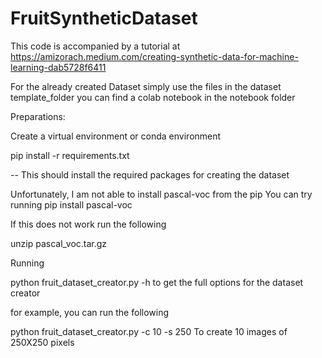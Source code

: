 # FruitSyntheticDataset

This code is accompanied by a tutorial at https://amizorach.medium.com/creating-synthetic-data-for-machine-learning-dab5728f6411

For the already created Dataset simply use the files in the dataset template_folder
you can find a colab notebook in the notebook folder

Preparations:

Create a virtual environment or conda environment

pip install -r requirements.txt

-- This should install the required packages for creating the dataset

Unfortunately, I am not able to install pascal-voc  from the pip
You can try running
pip install pascal-voc

If this does not work run the following

unzip pascal_voc.tar.gz


Running

python fruit_dataset_creator.py -h
to get the full options for the dataset creator

for example, you can run the following

python fruit_dataset_creator.py -c 10 -s 250
To create 10 images of 250X250 pixels
